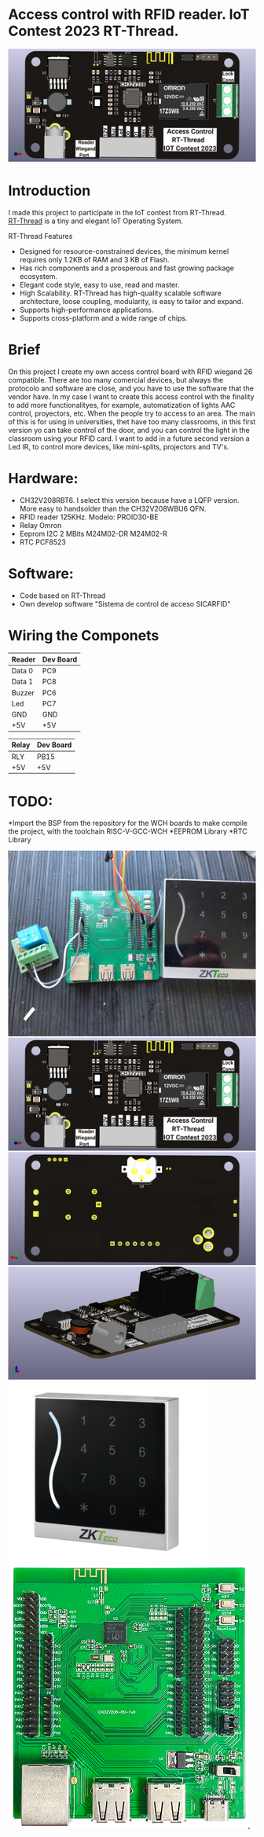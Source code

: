 # Access control with RFID reader. IoT Contest 2023 RT-Thread.

![TOP](https://github.com/jluisalegria/Access_Control/blob/master/Images/TopView.png)
# Introduction
I made this project to participate in the IoT contest from RT-Thread.  
[RT-Thread](https://www.rt-thread.io/ "RT-Thread") is a tiny and elegant IoT Operating System.

RT-Thread Features
- Designed for resource-constrained devices, the minimum kernel requires only 1.2KB of RAM and 3 KB of Flash.
- Has rich components and a prosperous and fast growing package ecosystem.
- Elegant code style, easy to use, read and master.
- High Scalability. RT-Thread has high-quality scalable software architecture, loose coupling, modularity, is easy to tailor and expand.
- Supports high-performance applications.
- Supports cross-platform and a wide range of chips.

# Brief
On this project I create my own access control board with RFID wiegand 26 compatible.
There are too many comercial devices, but always the protocolo and software are close, and you have to use the software that the vendor have.
In my case I want to create this access control with the finality to add more functionalityes, for example, automatization of lights AAC control, proyectors, etc. When the people try to access to an area.
The main of this is for using in universities, thet have too many classrooms, in this first version yo can take control of the door, and you can control the light in the classroom using your RFID card. I want to add in a future second version a Led IR, to control more devices, like mini-splits, projectors and TV's.

# Hardware:
* CH32V208RBT6. I select this version because have a LQFP version. More easy to handsolder than the CH32V208WBU6 QFN.  
* RFID reader 125KHz. Modelo: PROID30-BE
* Relay Omron
* Eeprom I2C 2 MBits M24M02-DR M24M02-R
* RTC PCF8523

# Software:
* Code based on RT-Thread
* Own develop software "Sistema de control de acceso SICARFID"

# Wiring the Componets

|Reader  |Dev Board|
|--------|---------|
|Data 0  | PC9  |
|Data 1  | PC8  |
|Buzzer  | PC6  |
|Led     | PC7  |
|GND     | GND  |
|+5V     | +5V  |

|Relay   |Dev Board|
|--------|---------|
|RLY     | PB15 |
|+5V     | +5V  |

# TODO:
*Import the BSP from the repository for the WCH boards to make compile the project, with the toolchain RISC-V-GCC-WCH
*EEPROM Library
*RTC Library



![Demo](https://github.com/jluisalegria/Access_Control/blob/master/Images/Demo.jpg)
![TOP](https://github.com/jluisalegria/Access_Control/blob/master/Images/TopView.png)
![BOTTOM](https://github.com/jluisalegria/Access_Control/blob/master/Images/BottomView.png)
![ISO](https://github.com/jluisalegria/Access_Control/blob/master/Images/ISOview.png)
![RFID](https://github.com/jluisalegria/Access_Control/blob/master/Images/RFIDReader.png)
![Board](https://github.com/jluisalegria/Access_Control/blob/master/Images/Board.png)
